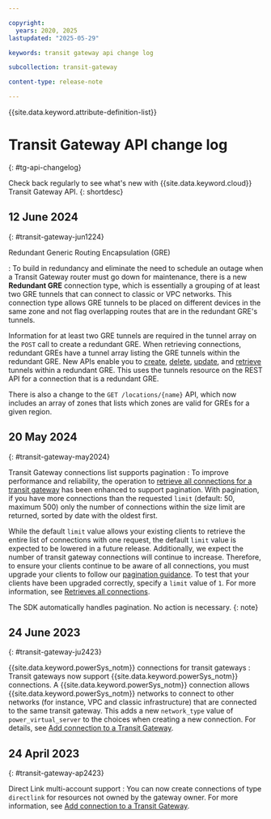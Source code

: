 ```yaml
---

copyright:
  years: 2020, 2025
lastupdated: "2025-05-29"

keywords: transit gateway api change log

subcollection: transit-gateway

content-type: release-note

---
```


{{site.data.keyword.attribute-definition-list}}

# Transit Gateway API change log
{: #tg-api-changelog}

Check back regularly to see what's new with {{site.data.keyword.cloud}} Transit Gateway API.
{: shortdesc}



## 12 June 2024
{: #transit-gateway-jun1224}

Redundant Generic Routing Encapsulation (GRE)

:    To build in redundancy and eliminate the need to schedule an outage when a Transit Gateway router must go down for maintenance, there is a new **Redundant GRE**  connection type, which is essentially a grouping of at least two GRE tunnels that can connect to classic or VPC networks. This connection type allows GRE tunnels to be placed on different devices in the same zone and not flag overlapping routes that are in the redundant GRE's tunnels.

   Information for at least two GRE tunnels are required in the tunnel array on the `POST` call to create a redundant GRE. When retrieving connections, redundant GREs have a tunnel array listing the GRE tunnels within the redundant GRE. New APIs enable you to [create](/apidocs/transit-gateway?code=go#create-transit-gateway-gre-tunnel), [delete](/apidocs/transit-gateway?code=go#delete-transit-gateway-connection-tunnels), [update](/apidocs/transit-gateway?code=go#update-transit-gateway-connection-tunnels), and [retrieve](/apidocs/transit-gateway?code=go#get-transit-gateway-connection-tunnels) tunnels within a redundant GRE. This uses the tunnels resource on the REST API for a connection that is a redundant GRE.

   There is also a change to the `GET /locations/{name}` API, which now includes an array of zones that lists which zones are valid for GREs for a given region.

## 20 May 2024
{: #transit-gateway-may2024}

Transit Gateway connections list supports pagination
:    To improve performance and reliability, the operation to [retrieve all connections for a transit gateway](/apidocs/transit-gateway#list-transit-gateway-connections) has been enhanced to support pagination. With pagination, if you have more connections than the requested `limit` (default: 50, maximum 500) only the number of connections within the size limit are returned, sorted by date with the oldest first.

   While the default `limit` value allows your existing clients to retrieve the entire list of connections with one request, the default `limit` value is expected to be lowered in a future release. Additionally, we expect the number of transit gateway connections will continue to increase. Therefore, to ensure your clients continue to be aware of all connections, you must upgrade your clients to follow our [pagination guidance](/apidocs/transit-gateway#api-pagination). To test that your clients have been upgraded correctly, specify a `limit` value of `1`. For more information, see [Retrieves all connections](/apidocs/transit-gateway?code=go#list-connections).

   The SDK automatically handles pagination. No action is necessary.
   {: note} 

## 24 June 2023
{: #transit-gateway-ju2423}

{{site.data.keyword.powerSys_notm}} connections for transit gateways
:    Transit gateways now support {{site.data.keyword.powerSys_notm}} connections. A {{site.data.keyword.powerSys_notm}} connection allows {{site.data.keyword.powerSys_notm}} networks to connect to other networks (for instance, VPC and classic infrastructure) that are connected to the same transit gateway. This adds a new `network_type` value of `power_virtual_server` to the choices when creating a new connection. For details, see [Add connection to a Transit Gateway](/apidocs/transit-gateway#create-transit-gateway-connection).

## 24 April 2023
{: #transit-gateway-ap2423}

Direct Link multi-account support
:    You can now create connections of type `directlink` for resources not owned by the gateway owner. For more information, see [Add connection to a Transit Gateway](/apidocs/transit-gateway#create-transit-gateway-connection).
